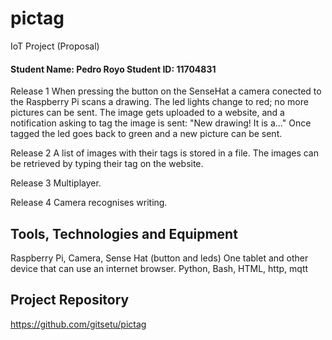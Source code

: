 # pictag
IoT Project (Proposal)

#### Student Name: Pedro Royo   Student ID: 11704831

Release 1
When pressing the button on the SenseHat a camera conected to the Raspberry Pi scans a drawing. 
The led lights change to red; no more pictures can be sent.
The image gets uploaded to a website, and a notification asking to tag the image is sent: "New drawing! It is a..." 
Once tagged the led goes back to green and a new picture can be sent.


Release 2
A list of images with their tags is stored in a file.
The images can be retrieved by typing their tag on the website.

Release 3
Multiplayer. 

Release 4
Camera recognises writing.


## Tools, Technologies and Equipment

Raspberry Pi, Camera, Sense Hat (button and leds)
One tablet and other device that can use an internet browser.
Python, Bash, HTML, http, mqtt

## Project Repository
https://github.com/gitsetu/pictag
